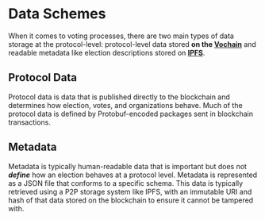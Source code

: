 # Data Schemes

When it comes to voting processes, there are two main types of data storage at the protocol-level: protocol-level data stored **on the [Vochain](/protocol#11-the-blockchain)** and readable metadata like election descriptions stored on **[IPFS](/protocol#13-distributed-storage)**. 

## Protocol Data

Protocol data is data that is published directly to the blockchain and determines how election, votes, and organizations behave. Much of the protocol data is defined by Protobuf-encoded packages sent in blockchain transactions. 

## Metadata

Metadata is typically human-readable data that is important but does not ***define*** how an election behaves at a protocol level. Metadata is represented as a JSON file that conforms to a specific schema. This data is typically retrieved using a P2P storage system like IPFS, with an immutable URI and hash of that data stored on the blockchain to ensure it cannot be tampered with.